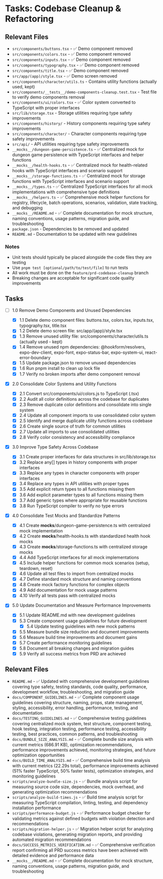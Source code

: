 # Tasks: Codebase Cleanup & Refactoring

## Relevant Files

- `src/components/buttons.tsx` - ✅ Demo component removed
- `src/components/colors.tsx` - ✅ Demo component removed
- `src/components/inputs.tsx` - ✅ Demo component removed
- `src/components/typography.tsx` - ✅ Demo component removed
- `src/components/title.tsx` - ✅ Demo component removed
- `src/app/(app)/style.tsx` - ✅ Demo screen removed
- `src/components/character/utils.ts` - Contains utility functions (actually used, kept)
- `src/components/__tests__/demo-components-cleanup.test.tsx` - Test file to verify demo components removal
- `src/components/ui/colors.tsx` - ✅ Color system converted to TypeScript with proper interfaces
- `src/lib/storage.tsx` - Storage utilities requiring type safety improvements
- `src/components/history/` - History components requiring type safety improvements
- `src/components/character/` - Character components requiring type safety improvements
- `src/api/` - API utilities requiring type safety improvements
- `__mocks__/dungeon-game-persistence.ts` - ✅ Centralized mock for dungeon game persistence with TypeScript interfaces and helper functions
- `__mocks__/health-hooks.ts` - ✅ Centralized mock for health-related hooks with TypeScript interfaces and scenario support
- `__mocks__/storage-functions.ts` - ✅ Centralized mock for storage functions with TypeScript interfaces and scenario support
- `__mocks__/types.ts` - ✅ Centralized TypeScript interfaces for all mock implementations with comprehensive type definitions
- `__mocks__/helpers.ts` - ✅ Comprehensive mock helper functions for registry, lifecycle, batch operations, scenarios, validation, state tracking, and debugging
- `__mocks__/README.md` - ✅ Complete documentation for mock structure, naming conventions, usage patterns, migration guide, and troubleshooting
- `package.json` - Dependencies to be removed and updated
- `README.md` - Documentation to be updated with new guidelines

### Notes

- Unit tests should typically be placed alongside the code files they are testing
- Use `pnpm test [optional/path/to/test/file]` to run tests
- All work must be done on the `feature/prd-codebase-cleanup` branch
- Breaking changes are acceptable for significant code quality improvements

## Tasks

- [ ] 1.0 Remove Demo Components and Unused Dependencies

  - [x] 1.1 Delete demo component files: buttons.tsx, colors.tsx, inputs.tsx, typography.tsx, title.tsx
  - [x] 1.2 Delete demo screen file: src/app/(app)/style.tsx
  - [x] 1.3 Remove unused utility file: src/components/character/utils.ts (actually used - kept)
  - [x] 1.4 Remove unused npm dependencies: @hookform/resolvers, expo-dev-client, expo-font, expo-status-bar, expo-system-ui, react-error-boundary
  - [x] 1.5 Update package.json to remove unused dependencies
  - [x] 1.6 Run pnpm install to clean up lock file
  - [x] 1.7 Verify no broken imports after demo component removal

- [x] 2.0 Consolidate Color Systems and Utility Functions

  - [x] 2.1 Convert src/components/ui/colors.js to TypeScript (.tsx)
  - [x] 2.2 Audit all color definitions across the codebase for duplicates
  - [x] 2.3 Remove duplicate color definitions and consolidate into single system
  - [x] 2.4 Update all component imports to use consolidated color system
  - [x] 2.5 Identify and merge duplicate utility functions across codebase
  - [x] 2.6 Create single source of truth for common utilities
  - [x] 2.7 Update all imports to use consolidated utilities
  - [x] 2.8 Verify color consistency and accessibility compliance

- [x] 3.0 Improve Type Safety Across Codebase

  - [x] 3.1 Create proper interfaces for data structures in src/lib/storage.tsx
  - [x] 3.2 Replace any[] types in history components with proper interfaces
  - [x] 3.3 Replace any types in character components with proper interfaces
  - [x] 3.4 Replace any types in API utilities with proper types
  - [x] 3.5 Add explicit return types to all functions missing them
  - [x] 3.6 Add explicit parameter types to all functions missing them
  - [x] 3.7 Add generic types where appropriate for reusable functions
  - [x] 3.8 Run TypeScript compiler to verify no type errors

- [x] 4.0 Consolidate Test Mocks and Standardize Patterns

  - [x] 4.1 Create **mocks**/dungeon-game-persistence.ts with centralized mock implementation
  - [x] 4.2 Create **mocks**/health-hooks.ts with standardized health hook mocks
  - [x] 4.3 Create **mocks**/storage-functions.ts with centralized storage mocks
  - [x] 4.4 Add TypeScript interfaces for all mock implementations
  - [x] 4.5 Include helper functions for common mock scenarios (setup, teardown, reset)
  - [x] 4.6 Update all test files to import from centralized mocks
  - [x] 4.7 Define standard mock structure and naming conventions
  - [x] 4.8 Create mock factory functions for complex objects
  - [x] 4.9 Add documentation for mock usage patterns
  - [x] 4.10 Verify all tests pass with centralized mocks

- [x] 5.0 Update Documentation and Measure Performance Improvements
  - [x] 5.1 Update README.md with new development guidelines
  - [x] 5.3 Create component usage guidelines for future development
    - [x] 5.4 Update testing guidelines with new mock patterns
  - [x] 5.5 Measure bundle size reduction and document improvements
  - [x] 5.6 Measure build time improvements and document gains
  - [x] 5.7 Create performance monitoring guidelines
  - [x] 5.8 Document all breaking changes and migration guides
  - [x] 5.9 Verify all success metrics from PRD are achieved

## Relevant Files

- `README.md` - ✅ Updated with comprehensive development guidelines covering type safety, testing standards, code quality, performance, development workflow, troubleshooting, and migration guide
- `docs/COMPONENT_GUIDELINES.md` - ✅ Complete component usage guidelines covering structure, naming, props, state management, styling, accessibility, error handling, performance, testing, and documentation
- `docs/TESTING_GUIDELINES.md` - ✅ Comprehensive testing guidelines covering centralized mock system, test structure, component testing, hook testing, integration testing, performance testing, accessibility testing, best practices, common patterns, and troubleshooting
- `docs/BUNDLE_SIZE_ANALYSIS.md` - ✅ Complete bundle size analysis with current metrics (686.91 KB), optimization recommendations, performance improvements achieved, monitoring strategies, and future optimization opportunities
- `docs/BUILD_TIME_ANALYSIS.md` - ✅ Comprehensive build time analysis with current metrics (22.29s total), performance improvements achieved (51% faster TypeScript, 50% faster tests), optimization strategies, and monitoring guidelines
- `scripts/analyze-bundle-size.js` - ✅ Bundle analysis script for measuring source code size, dependencies, mock overhead, and generating optimization recommendations
- `scripts/analyze-build-times.js` - ✅ Build time analysis script for measuring TypeScript compilation, linting, testing, and dependency installation performance
- `scripts/performance-budget.js` - ✅ Performance budget checker for validating metrics against defined budgets with violation detection and recommendations
- `scripts/migration-helper.js` - ✅ Migration helper script for analyzing codebase violations, generating migration reports, and providing automated migration recommendations
- `docs/SUCCESS_METRICS_VERIFICATION.md` - ✅ Comprehensive verification report confirming all PRD success metrics have been achieved with detailed evidence and performance data
- `__mocks__/README.md` - ✅ Complete documentation for mock structure, naming conventions, usage patterns, migration guide, and troubleshooting
